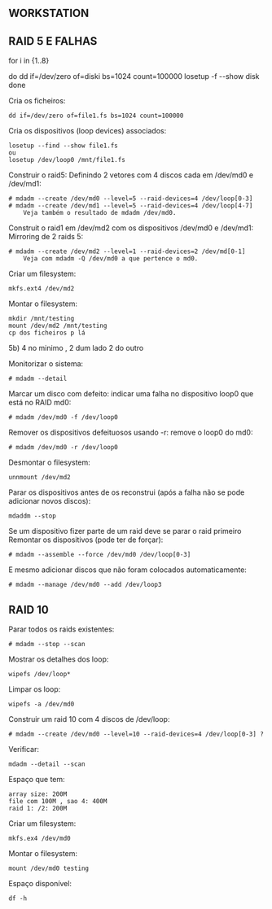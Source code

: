 ## WORKSTATION

## RAID 5 E FALHAS

for i in {1..8}

do
	dd if=/dev/zero of=diski bs=1024 count=100000
	losetup -f --show disk
done

Cria os ficheiros:

	dd if=/dev/zero of=file1.fs bs=1024 count=100000
Cria os dispositivos (loop devices) associados:

	losetup --find --show file1.fs
	ou
	losetup /dev/loop0 /mnt/file1.fs

Construir o raid5: Definindo 2 vetores com 4 discos cada em /dev/md0 e /dev/md1:

	# mdadm --create /dev/md0 --level=5 --raid-devices=4 /dev/loop[0-3]
	# mdadm --create /dev/md1 --level=5 --raid-devices=4 /dev/loop[4-7]
		Veja também o resultado de mdadm /dev/md0.

Construit o raid1 em /dev/md2 com os dispositivos /dev/md0 e /dev/md1: Mirroring de 2 raids 5:

	# mdadm --create /dev/md2 --level=1 --raid-devices=2 /dev/md[0-1]
		Veja com mdadm -Q /dev/md0 a que pertence o md0.

Criar um filesystem:

	mkfs.ext4 /dev/md2
Montar o filesystem:

	mkdir /mnt/testing
	mount /dev/md2 /mnt/testing
	cp dos ficheiros p lá

5b) 4 no minimo , 2 dum lado 2 do outro

Monitorizar o sistema:

	# mdadm --detail
Marcar um disco com defeito: indicar uma falha no dispositivo loop0 que está no RAID md0:

	# mdadm /dev/md0 -f /dev/loop0
Remover os dispositivos defeituosos usando -r: remove o loop0 do md0:

	# mdadm /dev/md0 -r /dev/loop0
Desmontar o filesystem:

	unnmount /dev/md2
Parar os dispositivos antes de os reconstrui (após a falha não se pode adicionar novos discos):

	mdaddm --stop
Se um dispositivo fizer parte de um raid deve se parar o raid primeiro
Remontar os dispositivos (pode ter de forçar):

	# mdadm --assemble --force /dev/md0 /dev/loop[0-3]
E mesmo adicionar discos que não foram colocados automaticamente:

	# mdadm --manage /dev/md0 --add /dev/loop3


## RAID 10

Parar todos os raids existentes:

	# mdadm --stop --scan 

Mostrar os detalhes dos loop:

	wipefs /dev/loop*
Limpar os loop:

	wipefs -a /dev/md0

Construir um raid 10 com 4 discos de /dev/loop:

	# mdadm --create /dev/md0 --level=10 --raid-devices=4 /dev/loop[0-3] ?

Verificar:

	mdadm --detail --scan
Espaço que tem:

	array size: 200M
	file com 100M , sao 4: 400M
	raid 1: /2: 200M

Criar um filesystem:

	mkfs.ex4 /dev/md0
Montar o filesystem:

	mount /dev/md0 testing
Espaço disponível:

	df -h




